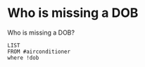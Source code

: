 # Who is missing a DOB

Who is missing a DOB?

```dataview
LIST
FROM #airconditioner 
where !dob
```
